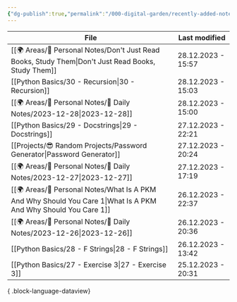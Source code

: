 ```yaml
---
{"dg-publish":true,"permalink":"/000-digital-garden/recently-added-notes/","dgPassFrontmatter":true,"noteIcon":"3","created":"2023-12-14T09:08:44.430+05:30","updated":"2023-12-14T09:12:52.432+05:30"}
---
```


| File                                                                                                               | Last modified      |
| ------------------------------------------------------------------------------------------------------------------ | ------------------ |
| [[🌍 Areas/📧 Personal Notes/Don't Just Read Books, Study Them\|Don't Just Read Books, Study Them]]             | 28.12.2023 - 15:57 |
| [[Python Basics/30 - Recursion\|30 - Recursion]]                                                                | 28.12.2023 - 15:03 |
| [[🌍 Areas/📧 Personal Notes/📓 Daily Notes/2023-12-28\|2023-12-28]]                                            | 28.12.2023 - 15:00 |
| [[Python Basics/29 - Docstrings\|29 - Docstrings]]                                                              | 27.12.2023 - 22:21 |
| [[Projects/😎 Random Projects/Password Generator\|Password Generator]]                                          | 27.12.2023 - 20:24 |
| [[🌍 Areas/📧 Personal Notes/📓 Daily Notes/2023-12-27\|2023-12-27]]                                            | 27.12.2023 - 17:19 |
| [[🌍 Areas/📧 Personal Notes/What Is A PKM And Why Should You Care 1\|What Is A PKM And Why Should You Care 1]] | 26.12.2023 - 22:37 |
| [[🌍 Areas/📧 Personal Notes/📓 Daily Notes/2023-12-26\|2023-12-26]]                                            | 26.12.2023 - 20:36 |
| [[Python Basics/28 - F Strings\|28 - F Strings]]                                                                | 26.12.2023 - 13:42 |
| [[Python Basics/27 - Exercise 3\|27 - Exercise 3]]                                                              | 25.12.2023 - 20:31 |

{ .block-language-dataview}